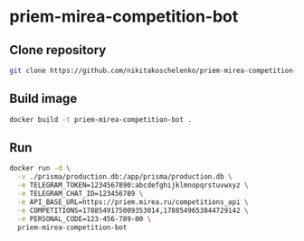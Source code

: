 # priem-mirea-competition-bot

## Clone repository
```bash
git clone https://github.com/nikitakoschelenko/priem-mirea-competition-bot.git
```

## Build image
```bash
docker build -t priem-mirea-competition-bot .
```

## Run
```bash
docker run -d \
  -v ./prisma/production.db:/app/prisma/production.db \
  -e TELEGRAM_TOKEN=1234567890:abcdefghijklmnopqrstuvwxyz \
  -e TELEGRAM_CHAT_ID=123456789 \
  -e API_BASE_URL=https://priem.mirea.ru/competitions_api \
  -e COMPETITIONS=1788549175009353014,1788549653844729142 \
  -e PERSONAL_CODE=123-456-789-00 \
  priem-mirea-competition-bot
```
